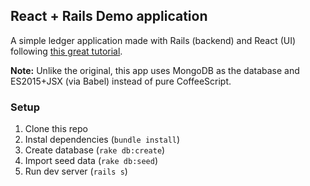 ## React + Rails Demo application

A simple ledger application made with Rails (backend) and React (UI) following [this great tutorial](https://www.airpair.com/reactjs/posts/reactjs-a-guide-for-rails-developers).

**Note:** Unlike the original, this app uses MongoDB as the database and ES2015+JSX (via Babel) instead of pure CoffeeScript.

### Setup

1. Clone this repo
2. Instal dependencies (`bundle install`)
3. Create database (`rake db:create`)
4. Import seed data (`rake db:seed`)
5. Run dev server (`rails s`)
